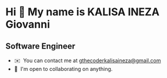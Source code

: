 # Hi 👋 My name is KALISA INEZA Giovanni

## Software Engineer


- ✉️  You can contact me at [gthecoderkalisaineza@gmail.com](mailto:gthecoderkalisaineza@gmail.com)
- 🤝  I'm open to collaborating on anything.

